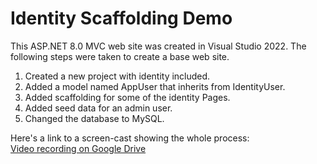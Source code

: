 # Identity Scaffolding Demo
This ASP.NET 8.0 MVC web site was created in Visual Studio 2022.
The following steps were taken to create a base web site.

1. Created a new project with identity included.
2. Added a model named AppUser that inherits from IdentityUser.
3. Added scaffolding for some of the identity Pages.
4. Added seed data for an admin user.
5. Changed the database to MySQL.

Here's a link to a screen-cast showing the whole process:  
[Video recording on Google Drive](https://drive.google.com/file/d/1Cb-Bli0FkrnRkIpaXX5dLWnf7giKxRIv/view?usp=sharing)

